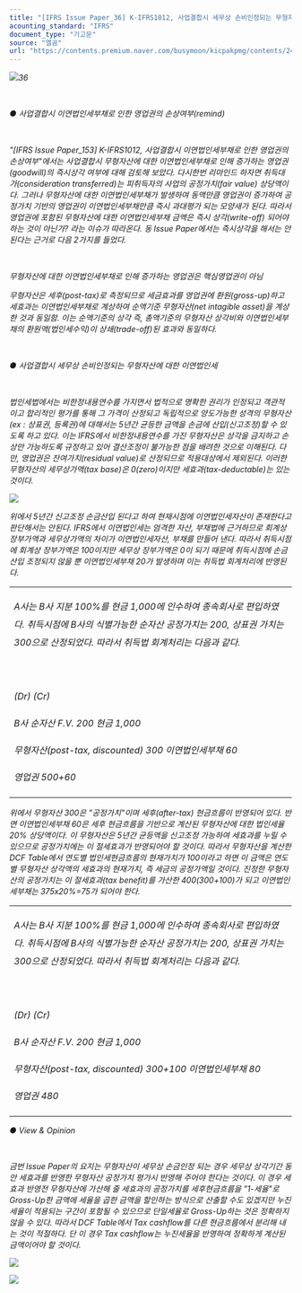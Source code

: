 ```yaml
---
title: "[IFRS Issue Paper_36] K-IFRS1012, 사업결합시 세무상 손비인정되는 무형자산에 대한 이연법인세"
acounting_standard: "IFRS"
document_type: "기고문"
source: "엘곰"
url: "https://contents.premium.naver.com/busymoon/kicpakpmg/contents/240302215012033eb"
---
```

![](https://n2.news.naver.com/l.gif?type=content)*36*

*​*

*● 사업결합시 이연법인세부채로 인한 영업권의 손상여부(remind)​​*

*​*

*"\[IFRS Issue Paper\_153\] K-IFRS1012, 사업결합시 이연법인세부채로 인한 영업권의 손상여부"에서는 사업결합시 무형자산에 대한 이연법인세부채로 인해 증가하는 영업권(goodwill)의 즉시상각 여부에 대해 검토해 보았다. 다시한번 리마인드 하자면 취득대가(consideration transferred)는 피취득자의 사업의 공정가치(fair value) 상당액이다. 그러나 무형자산에 대한 이연법인세부채가 발생하여 동액만큼 영업권이 증가하여 공정가치 기반의 영업권이 이연법인세부채만큼 즉시 과대평가 되는 모양새가 된다. 따라서 영업권에 포함된 무형자산에 대한 이연법인세부채 금액은 즉시 상각(write-off) 되어야 하는 것이 아닌가? 라는 이슈가 따라온다. 동 Issue Paper에서는 즉시상각을 해서는 안된다는 근거로 다음 2가지를 들었다.*

*​*

*무형자산에 대한 이연법인세부채로 인해 증가하는 영업권은 핵심영업권이 아님*

*무형자산은 세후(post-tax)로 측정되므로 세금효과를 영업권에 환원(gross-up)하고 세효과는 이연법인세부채로 계상하여 순액기준 무형자산(net intagible asset)을 계상한 것과 동일함. 이는 순액기준의 상각 즉, 총액기준의 무형자산 상각비와 이연법인세부채의 환원액(법인세수익)이 상쇄(trade-off)된 효과와 동일하다.*

*​*

*● 사업결합시 세무상 손비인정되는 무형자산에 대한 이연법인세​​*

*​*

*법인세법에서는 비한정내용연수를 가지면서 법적으로 명확한 권리가 인정되고 객관적이고 합리적인 평가를 통해 그 가격이 산정되고 독립적으로 양도가능한 성격의 무형자산(ex : 상표권, 등록권)에 대해서는 5년간 균등한 금액을 손금에 산입(신고조정)할 수 있도록 하고 있다. 이는 IFRS에서 비한정내용연수를 가진 무형자산은 상각을 금지하고 손상만 가능하도록 규정하고 있어 결산조정이 불가능한 점을 배려한 것으로 이해된다. 다만, 영업권은 잔여가치(residual value)로 산정되므로 적용대상에서 제외된다. 이러한 무형자산의 세무상가액(tax base)은 0(zero)이지만 세효과(tax-deductable)는 있는 것이다.*

![](https://dthumb-phinf.pstatic.net/dthumb?src=%22https://postfiles.pstatic.net/MjAyNDAxMzBfMTQy/MDAxNzA2NTc4NTMzNzMy.L00w4jRuzKbVSilA4dy_n80Mp4eSsGuBwB4LOxWOkJIg.u8qTI77uCuEIuUjW1hzcX2fBFqosBQZQX0cogEBMs8kg.PNG.busymoon/image.png?type=w773%22&service=scs&type=w800)

*위에서 5년간 신고조정 손금산입 된다고 하여 현재시점에 이연법인세자산이 존재한다고 판단해서는 안된다. IFRS에서 이연법인세는 엄격한 자산, 부채법에 근거하므로 회계상 장부가액과 세무상가액의 차이가 이연법인세자산, 부채를 만들어 낸다. 따라서 취득시점에 회계상 장부가액은 100이지만 세무상 장부가액은 0이 되기 때문에 취득시점에 손금산입 조정되지 않을 뿐 이연법인세부채 20가 발생하며 이는 취득법 회계처리에 반영된다.*

<table style=""><tbody><tr><td colspan="3" rowspan="1" style="width: 100.0%; height: 129.0px;  "><div><p style="line-height:2.0;"><span style=""><i>A사는 B사 지분 100%를 현금 1,000에 인수하여 종속회사로 편입하였다. 취득시점에 B사의 식별가능한 순자산 공정가치는 200, 상표권 가치는 300으로 산정되었다. 따라서 취득법 회계처리는 다음과 같다.</i></span></p></div><div><p style="line-height:2.0;"><span style=""><i>​</i></span></p></div><div><p style="line-height:2.0;"><span style=""><i>(Dr) (Cr)</i></span></p></div><div><p style="line-height:2.0;"><span style=""><i>B사 순자산 F.V. 200 현금 1,000</i></span></p></div><div><p style="line-height:2.0;"><span style=""><i>무형자산(post-tax, discounted) 300 이연법인세부채 </i></span><span style=""><i>60</i></span></p></div><div><p style="line-height:2.0;"><span style=""><i>영업권 500</i></span><span style=""><i>+60</i></span></p></div></td></tr></tbody></table>

*위에서 무형자산 300은 "공정가치"이며 세후(after-tax) 현금흐름이 반영되어 있다. 반면 이연법인세부채 60은 세후 현금흐름을 기반으로 계산된 무형자산에 대한 법인세율 20% 상당액이다. 이 무형자산은 5년간 균등액을 신고조정 가능하여 세효과를 누릴 수 있으므로 공정가치에는 이 절세효과가 반영되어야 할 것이다. 따라서 무형자산을 계산한 DCF Table에서 연도별 법인세현금흐름의 현재가치가 100이라고 하면 이 금액은 연도별 무형자산 상각액의 세효과의 현재가치, 즉 세금의 공정가액일 것이다. 진정한 무형자산의 공정가치는 이 절세효과(tax benefit)를 가산한 400(300+100)가 되고 이연법인세부채는 375x20%=75가 되어야 한다.*

<table style=""><tbody><tr><td colspan="3" rowspan="1" style="width: 100.0%; height: 129.0px;  "><div><p style="line-height:2.0;"><span style=""><i>A사는 B사 지분 100%를 현금 1,000에 인수하여 종속회사로 편입하였다. 취득시점에 B사의 식별가능한 순자산 공정가치는 200, 상표권 가치는 300으로 산정되었다. 따라서 취득법 회계처리는 다음과 같다.</i></span></p></div><div><p style="line-height:2.0;"><span style=""><i>​</i></span></p></div><div><p style="line-height:2.0;"><span style=""><i>(Dr) (Cr)</i></span></p></div><div><p style="line-height:2.0;"><span style=""><i>B사 순자산 F.V. 200 현금 1,000</i></span></p></div><div><p style="line-height:2.0;"><span style=""><i>무형자산(post-tax, discounted) 300+</i></span><span style=""><i>100</i></span><span style=""><i> 이연법인세부채 </i></span><span style=""><i>80</i></span></p></div><div><p style="line-height:2.0;"><span style=""><i>영업권 480</i></span></p></div></td></tr></tbody></table>

*● View & Opinion​​*

*​*

*금번 Issue Paper의 요지는 무형자산이 세무상 손금인정 되는 경우 세무상 상각기간 동안 세효과를 반영한 무형자산 공정가치 평가시 반영해 주어야 한다는 것이다. 이 경우 세효과 반영전 무형자산에 가산해 줄 세효과의 공정가치를 세후현금흐름을 "1-세율"로 Gross-Up한 금액에 세율을 곱한 금액을 할인하는 방식으로 산출할 수도 있겠지만 누진세율이 적용되는 구간이 포함될 수 있으므로 단일세율로 Gross-Up하는 것은 정확하지 않을 수 있다. 따라서 DCF Table에서 Tax cashflow를 다른 현금흐름에서 분리해 내는 것이 적절하다. 단 이 경우 Tax cashflow는 누진세율을 반영하여 정확하게 계산된 금액이어야 할 것이다.*

![](https://dthumb-phinf.pstatic.net/dthumb?src=%22https://postfiles.pstatic.net/MjAyNDAxMzBfMTMz/MDAxNzA2NTg5NTY5NTk1.qPxcsEQRo-aTOoSzFoiOWIf-65rnuqY9uFBREaH-BC0g.WWtM2HKxATdl4d5ZPWc9MjbTIHjlK8NQMPzxq0Sug_sg.PNG.busymoon/image.png?type=w773%22&service=scs&type=w800)

[![](https://dthumb-phinf.pstatic.net/dthumb?src=%22https://storep-phinf.pstatic.net/cafe_004/original_28.png?type=p100_100%22&service=scs&type=w800)](https://contents.premium.naver.com/busymoon/kicpakpmg/contents/#)

*​*
